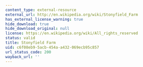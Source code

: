 ```yaml
---
content_type: external-resource
external_url: http://en.wikipedia.org/wiki/Stonyfield_Farm
has_external_license_warning: true
hide_download: true
hide_download_original: null
license: https://en.wikipedia.org/wiki/All_rights_reserved
status: valid
title: Stonyfield Farm
uid: c6f08eb9-5acb-454a-a432-069ecb95c857
url_status_code: 200
wayback_url: ''
---
```

